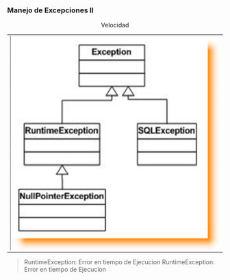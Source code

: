### Manejo de Excepciones II

<table align="center" >
  <p align="center">Velocidad</p>
  <tr>
    <td align="center" style="padding=0;width=50%;">
      <img align="center" style="padding=0;" src="./images/excepciones.png" />
    </td>
  </tr>
</table>


> RuntimeException: Error en tiempo de Ejecucion
> RuntimeException: Error en tiempo de Ejecucion
